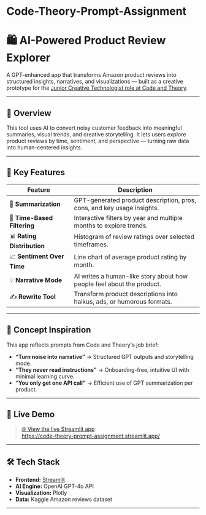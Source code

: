 # Code-Theory-Prompt-Assignment

# 🛍️ AI-Powered Product Review Explorer

A GPT-enhanced app that transforms Amazon product reviews into structured insights, narratives, and visualizations — built as a creative prototype for the [Junior Creative Technologist role at Code and Theory](https://www.codeandtheory.com/careers/8030902002?location=new-york-city).

---

## 🎯 Overview

This tool uses AI to convert noisy customer feedback into meaningful summaries, visual trends, and creative storytelling. It lets users explore product reviews by time, sentiment, and perspective — turning raw data into human-centered insights.

---

## 🧠 Key Features

| Feature | Description |
|--------|-------------|
| 🧾 **Summarization** | GPT-generated product description, pros, cons, and key usage insights. |
| 📅 **Time-Based Filtering** | Interactive filters by year and multiple months to explore trends. |
| 📊 **Rating Distribution** | Histogram of review ratings over selected timeframes. |
| 📈 **Sentiment Over Time** | Line chart of average product rating by month. |
| 💡 **Narrative Mode** | AI writes a human-like story about how people feel about the product. |
| ✍️ **Rewrite Tool** | Transform product descriptions into haikus, ads, or humorous formats. |

---

## 🧪 Concept Inspiration

This app reflects prompts from Code and Theory's job brief:

- **“Turn noise into narrative”** → Structured GPT outputs and storytelling mode.
- **“They never read instructions”** → Onboarding-free, intuitive UI with minimal learning curve.
- **“You only get one API call”** → Efficient use of GPT summarization per product.

---

## 🚀 Live Demo

> [🌐 View the live Streamlit app](https://your-app-name.streamlit.app)  
> https://code-theory-prompt-assignment.streamlit.app/

---

## 🛠️ Tech Stack

- **Frontend:** [Streamlit](https://streamlit.io)
- **AI Engine:** OpenAI GPT-4o API
- **Visualization:** Plotly
- **Data:** Kaggle Amazon reviews dataset

---



